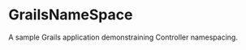 GrailsNameSpace
===============
A sample Grails application demonstraining Controller namespacing. 
